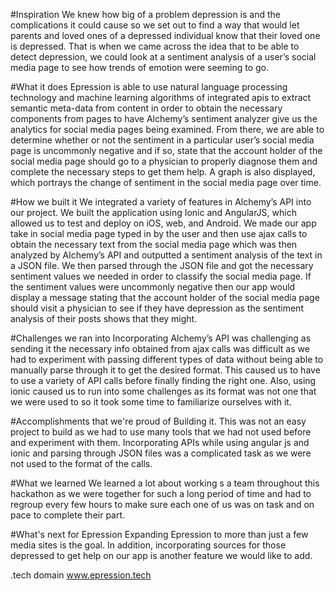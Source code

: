 #Inspiration
We knew how big of a problem depression is and the complications it could cause so we set out to find a way that would let parents and loved ones of a depressed individual know that their loved one is depressed. That is when we came across the idea that to be able to detect depression, we could look at a sentiment analysis of a user’s social media page to see how trends of emotion were seeming to go.

#What it does
Epression is able to use natural language processing technology and machine learning algorithms of integrated apis to extract semantic meta-data from content in order to obtain the necessary components from pages to have Alchemy’s sentiment analyzer give us the analytics for social media pages being examined. From there, we are able to determine whether or not the sentiment in a particular user’s social media page is uncommonly negative and if so, state that the account holder of the social media page should go to a physician to properly diagnose them and complete the necessary steps to get them help. A graph is also displayed, which portrays the change of sentiment in the social media page over time.

#How we built it
We integrated a variety of features in Alchemy’s API into our project. We built the application using Ionic and AngularJS, which allowed us to test and deploy on iOS, web, and Android. We made our app take in social media page typed in by the user and then use ajax calls to obtain the necessary text from the social media page which was then analyzed by Alchemy’s API and outputted a sentiment analysis of the text in a JSON file. We then parsed through the JSON file and got the necessary sentiment values we needed in order to classify the social media page. If the sentiment values were uncommonly negative then our app would display a message stating that the account holder of the social media page should visit a physician to see if they have depression as the sentiment analysis of their posts shows that they might.

#Challenges we ran into
Incorporating Alchemy’s API was challenging as sending it the necessary info obtained from ajax calls was difficult as we had to experiment with passing different types of data without being able to manually parse through it to get the desired format. This caused us to have to use a variety of API calls before finally finding the right one. Also, using ionic caused us to run into some challenges as its format was not one that we were used to so it took some time to familiarize ourselves with it.

#Accomplishments that we're proud of
Building it. This was not an easy project to build as we had to use many tools that we had not used before and experiment with them. Incorporating APIs while using angular js and ionic and parsing through JSON files was a complicated task as we were not used to the format of the calls.

#What we learned
We learned a lot about working s a team throughout this hackathon as we were together for such a long period of time and had to regroup every few hours to make sure each one of us was on task and on pace to complete their part.

#What's next for Epression
Expanding Epression to more than just a few media sites is the goal. In addition, incorporating sources for those depressed to get help on our app is another feature we would like to add.

.tech domain www.epression.tech
